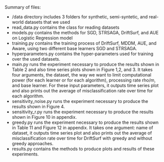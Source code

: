 Summary of files:
- /data directory includes 3 folders for synthetic, semi-syntetic, and real-world datasets that we used
- read_data.py contains the class for reading datasets
- models.py contains the methods for SGD, STRSAGA, DriftSurf, and AUE on Logistic Regression model
- training.py contains the training process of DriftSurf, MDDM, AUE, and Aware, using two different base learners SGD and STRSAGA.
- hyperparameters.py contains the hyper-parameters used for training over the used datasets. 
- main.py runs the experiment necessary to produce the results shown in Table 2 and also time series plots shown in Figure 1,2, and 3. It takes four arguments, the dataset, the way we want to limit computational power (for each learner or for each algorithm), processing rate rho/m, and base learner. For these input parameters, it outputs time series plot and also prints out the average of misclassification rate over time for each algorithm.
- sensitivity_noise.py runs the experiment necessary to produce the results shown in Figure 4. 
- sensitivity_r.py runs the experiment necessary to produce the results shown in Figure 10 in appendix. 
- greedy.py runs the experiment necessary to produce the results shown in Table 11 and Figure 12 in appendix. It takes one argument: name of dataset, it outputs time series plot and also prints out the average of misclassification rate over time for DriftSurf with greedy and without greedy approaches.
- results.py contains the methods to produce plots and results of these experiments.